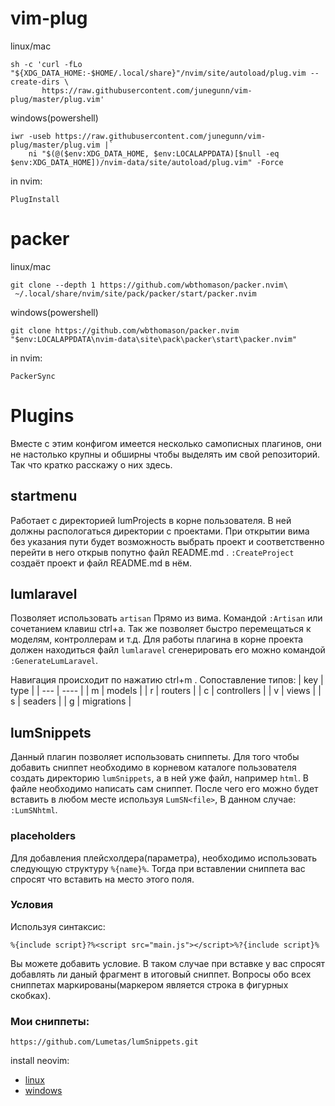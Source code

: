 # vim-plug
linux/mac
~~~
sh -c 'curl -fLo "${XDG_DATA_HOME:-$HOME/.local/share}"/nvim/site/autoload/plug.vim --create-dirs \
       https://raw.githubusercontent.com/junegunn/vim-plug/master/plug.vim'
~~~
windows(powershell)
~~~
iwr -useb https://raw.githubusercontent.com/junegunn/vim-plug/master/plug.vim |`
    ni "$(@($env:XDG_DATA_HOME, $env:LOCALAPPDATA)[$null -eq $env:XDG_DATA_HOME])/nvim-data/site/autoload/plug.vim" -Force
~~~
in nvim:
~~~
PlugInstall
~~~


# packer
linux/mac
~~~
git clone --depth 1 https://github.com/wbthomason/packer.nvim\
 ~/.local/share/nvim/site/pack/packer/start/packer.nvim
~~~
windows(powershell)
~~~
git clone https://github.com/wbthomason/packer.nvim "$env:LOCALAPPDATA\nvim-data\site\pack\packer\start\packer.nvim"
~~~
in nvim:
~~~
PackerSync
~~~

# Plugins
Вместе с этим конфигом имеется несколько самописных плагинов, они не настолько крупны и обширны чтобы выделять им свой репозиторий. Так что кратко расскажу о них здесь.

## startmenu
Работает с директорией lumProjects в корне пользователя. В ней должны распологаться директории с проектами. При открытии вима без указания пути будет возможность выбрать проект и соответственно перейти в него открыв попутно файл README.md . `:CreateProject` создаёт проект и файл README.md в нём. 

## lumlaravel
Позволяет использовать `artisan` Прямо из вима. Командой `:Artisan` или сочетанием клавиш ctrl+a. Так же позволяет быстро перемещаться к моделям, контроллерам и т.д. Для работы плагина в корне проекта должен находиться файл `lumlaravel` сгенерировать его можно командой `:GenerateLumLaravel`.

Навигация происходит по нажатию ctrl+m <type>. Сопоставление типов:
| key | type |
| --- | ---- |
| m | models |
| r | routers |
| c | controllers |
| v | views |
| s | seaders |
| g | migrations |

## lumSnippets
Данный плагин позволяет использовать сниппеты. Для того чтобы добавить сниппет необходимо в корневом каталоге пользователя создать директорию `lumSnippets`, а в ней уже файл, например `html`. В файле необходимо написать сам сниппет. После чего его можно будет вставить в любом месте используя `LumSN<file>`, В данном случае: `:LumSNhtml`.

### placeholders
Для добавления плейсхолдера(параметра), необходимо использовать следующую структуру `%{name}%`. Тогда при вставлении сниппета вас спросят что вставить на место этого поля.

### Условия
Используя синтаксис:
```
%{include script}?%<script src="main.js"></script>%?{include script}%
```
Вы можете добавить условие. В таком случае при вставке у вас спросят добавлять ли даный фрагмент в итоговый сниппет. Вопросы обо всех сниппетах маркированы(маркером является строка в фигурных скобках). 

### Мои сниппеты:
```
https://github.com/Lumetas/lumSnippets.git
```

install neovim:
- [linux](https://github.com/lumetas/nvim-cfg/releases/latest/download/nvim)
- [windows](https://github.com/lumetas/nvim-cfg/releases/latest/download/nvim.msi)
